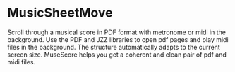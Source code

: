 # MusicSheetMove
Scroll through a musical score in PDF format with metronome or midi in the background.
Use the PDF and JZZ libraries to open pdf pages and play midi files in the background. 
The structure automatically adapts to the current screen size.
MuseScore helps you get a coherent and clean pair of pdf and midi files.


